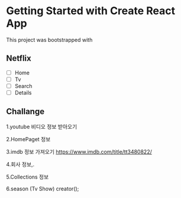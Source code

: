 # Getting Started with Create React App

This project was bootstrapped with

## Netflix

- [ ] Home
- [ ] Tv
- [ ] Search
- [ ] Details

## Challange

1.youtube 비디오 정보 받아오기

2.HomePaget 정보

3.imdb 정보 가져오기
https://www.imdb.com/title/tt3480822/

4.회사 정보,.

5.Collections 정보

6.season (Tv Show) creator();

